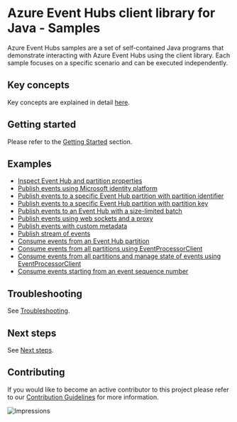 # Azure Event Hubs client library for Java - Samples

Azure Event Hubs samples are a set of self-contained Java programs that demonstrate interacting with Azure Event Hubs
using the client library. Each sample focuses on a specific scenario and can be executed independently. 

## Key concepts
Key concepts are explained in detail [here][sdk_readme_key_concepts].

## Getting started
Please refer to the [Getting Started][sdk_readme_getting_started] section.

## Examples

- [Inspect Event Hub and partition properties][sample_get_event_hubs_metadata]
- [Publish events using Microsoft identity platform][sample_publish_identity]
- [Publish events to a specific Event Hub partition with partition identifier][sample_publish_partitionId]
- [Publish events to a specific Event Hub partition with partition key][sample_publish_partitionKey]
- [Publish events to an Event Hub with a size-limited batch][sample_publish_size_limited]
- [Publish events using web sockets and a proxy][sample_publish_web_sockets_proxy]
- [Publish events with custom metadata][sample_publish_custom_metadata]
- [Publish stream of events][sample_publish_stream_events]
- [Consume events from an Event Hub partition][sample_consume_event]
- [Consume events from all partitions using EventProcessorClient][sample_event_processor]
- [Consume events from all partitions and manage state of events using
  EventProcessorClient][sample_event_processor_state_management]
- [Consume events starting from an event sequence number][sample_consume_sequence_number]

## Troubleshooting
See [Troubleshooting][sdk_readme_troubleshooting].

## Next steps
See [Next steps][sdk_readme_next_steps].

## Contributing

If you would like to become an active contributor to this project please refer to our [Contribution
Guidelines](../../CONTRIBUTING.md) for more information.

<!-- Links -->
[sdk_readme_key_concepts]: ../../README.md#key-concepts
[sdk_readme_getting_started]: ../../README.md#getting-started
[sdk_readme_troubleshooting]: ../../README.md#troubleshooting
[sdk_readme_next_steps]: ../../README.md#next-steps
[sample_consume_event]: ./java/com/azure/messaging/eventhubs/ConsumeEvents.java
[sample_consume_sequence_number]: ./java/com/azure/messaging/eventhubs/ConsumeEventsFromKnownSequenceNumberPosition.java
[sample_event_processor]: ./java/com/azure/messaging/eventhubs/EventProcessorClientSample.java
[sample_event_processor_state_management]: ./java/com/azure/messaging/eventhubs/EventProcessorClientWithStateManagement.java
[sample_get_event_hubs_metadata]: ./java/com/azure/messaging/eventhubs/GetEventHubMetadata.java
[sample_publish_custom_metadata]: ./java/com/azure/messaging/eventhubs/PublishEventsWithCustomMetadata.java
[sample_publish_identity]: ./java/com/azure/messaging/eventhubs/PublishEventsWithAzureIdentity.java
[sample_publish_partitionId]: ./java/com/azure/messaging/eventhubs/PublishEventsToSpecificPartition.java
[sample_publish_partitionKey]: ./java/com/azure/messaging/eventhubs/PublishEventsWithPartitionKey.java
[sample_publish_size_limited]: ./java/com/azure/messaging/eventhubs/PublishEventsWithSizeLimitedBatches.java
[sample_publish_stream_events]: ./java/com/azure/messaging/eventhubs/PublishStreamOfEvents.java
[sample_publish_web_sockets_proxy]: ./java/com/azure/messaging/eventhubs/PublishEventsWithWebSocketsAndProxy.java

![Impressions](https://azure-sdk-impressions.azurewebsites.net/api/impressions/azure-sdk-for-java%2Fsdk%2Feventhubs%2Fazure-messaging-eventhubs%2Fsrc%2Fsamples%2README.png)
